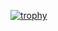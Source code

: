 [![trophy](https://github-profile-trophy.vercel.app/?username=ryo-ma&theme=onedark&row=2)](https://github.com/ryo-ma/github-profile-trophy)
